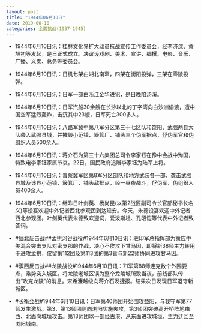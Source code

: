 ```yaml
---
layout: post
title: "1944年06月10日"
date: 2019-06-10
categories: 全面抗战(1937-1945)
---
```


<meta name="referrer" content="no-referrer" />

- 1944年6月10日讯：桂林文化界扩大动员抗战宣传工作委员会，经李济深、黄旭初等发起，是日正式成立。决议设戏剧、美术、宣讲、编撰、电影、音乐、广播、义卖、总务等委员会。 

- 1944年6月10日讯：日机七架由湘北南窜，四架在衡阳投弹，三架在零陵投弹。 

- 1944年6月10日讯：日军一部由浙江金华进犯，是日晚陷汤溪。 

- 1944年6月10日讯：日军汽船30余艘在长沙以北的丁字湾向白沙洲偷渡，遭中国空军猛烈轰炸，击沉其中23艘，日军死亡300多人。 

- 1944年6月10日讯：八路军冀中第八军分区第三十七区队和饶阳、武强两县大队袭入武强县城，并摧毁小范镇、簸箕厂、铺头三个伪军据点，俘伪军官和伪组织人员500余人。 

- 1944年6月10日讯：蒋介石为第三十六集团总司令李家钰在豫中会战中殉国，特致电李家钰家属节哀。22日，国民政府追赠李家钰为陆军上将。 

- 1944年6月10日讯：晋察冀军区第8军分区部队和地方武装各一部，袭击武强县城及该县小范镇、簸箕厂、铺头敌据点，经一昼夜战斗，俘伪军、伪组织人员400余人。 

- 1944年6月10日讯：继昨日叶剑英、杨尚昆(以第2战区副司令长官部秘书长名义)等设宴欢迎中外记者西北参观团到达延安。今天，朱德设宴欢迎中外记者西北参观团。叶剑英代表朱德致欢迎词，爱泼斯坦、孔昭恺等代表中外记者致答词。 

- #缅北反击战##孟拱河谷战役#1944年6月10日讯：驻印军总指挥部为策应中美混合突击支队对密支那的作战，决心不俟攻下甘马因，即将新38师主力转用于进攻孟拱，仅留第112团及第113团的第3营与新22师协同进攻甘马因。 

- #滇西反击战##龙陵战役#1944年6月10日讯：71军第88师连克数个外围要点，乘势突入城区。将龙陵老城区误为整个龙陵城所致当夜，前线部队传出“攻克龙陵”的消息。宋希濂越级向蒋介石发捷报。结果次日发现日军退守新城区。 

- #长衡会战#1944年6月10日讯：日军第40师团开始围攻益阳，与我守军第77师发生激战。第3、第13师团则向浏阳实施夹攻，第3师团突破高开桥阵地由西、北面向城垣攻击。第13师团以一部经古港，从东面进攻城垣，主力迂回至浏阳城南。 

